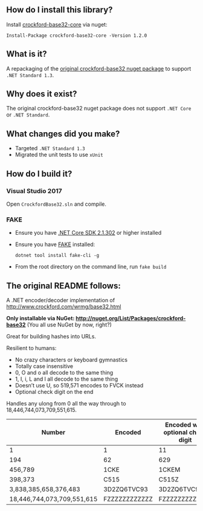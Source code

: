 ## How do I install this library?

Install [crockford-base32-core](https://www.nuget.org/packages/crockford-base32-core/) via nuget:

```
Install-Package crockford-base32-core -Version 1.2.0
```

## What is it?

A repackaging of the [original crockford-base32 nuget package](https://www.nuget.org/packages/crockford-base32) to support `.NET Standard 1.3`.

## Why does it exist?

The original crockford-base32 nuget package does not support `.NET Core` or `.NET Standard`.

## What changes did you make?

* Targeted `.NET Standard 1.3` 
* Migrated the unit tests to use `xUnit`

## How do I build it?

### Visual Studio 2017

Open `CrockfordBase32.sln` and compile.

### FAKE

* Ensure you have [.NET Core SDK 2.1.302](https://www.microsoft.com/net/download/dotnet-core/2.1) or higher installed
* Ensure you have [FAKE](https://fake.build/) installed:

  ```
  dotnet tool install fake-cli -g
  ```
* From the root directory on the command line, run `fake build`


## The original README follows:

A .NET encoder/decoder implementation of http://www.crockford.com/wrmg/base32.html

**Only installable via NuGet: http://nuget.org/List/Packages/crockford-base32** (You all use NuGet by now, right?)

Great for building hashes into URLs.

Resilient to humans:

* No crazy characters or keyboard gymnastics
* Totally case insensitive
* 0, O and o all decode to the same thing
* 1, I, i, L and l all decode to the same thing
* Doesn’t use U, so 519,571 encodes to FVCK instead
* Optional check digit on the end

Handles any ulong from 0 all the way through to 18,446,744,073,709,551,615.

 **Number** | **Encoded** | **Encoded with optional check digit**
--- | --- | ---
1 | 1 | 11
194 | 62 |629
456,789 | 1CKE |1CKEM
398,373 | C515 | C515Z
3,838,385,658,376,483 | 3D2ZQ6TVC93 | 3D2ZQ6TVC935
18,446,744,073,709,551,615 | FZZZZZZZZZZZZ | FZZZZZZZZZZZZB
